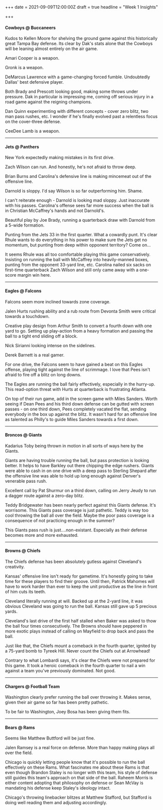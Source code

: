 +++
date = 2021-09-09T12:00:00Z
draft = true
headline = "Week 1 Insights"

+++
#### Cowboys @ Buccaneers

Kudos to Kellen Moore for shelving the ground game against this historically great Tampa Bay defense. Its clear by Dak's stats alone that the Cowboys will be leaning almost entirely on the air game.

Amari Cooper is a weapon.

Gronk is a weapon.

DeMarcus Lawrence with a game-changing forced fumble. Undoubtedly Dallas' best defensive player.

Both Brady and Prescott looking good, making some throws under pressure. Dak in particular is impressing me, coming off serious injury in a road game against the reigning champions.

Dan Quinn experimenting with different concepts - cover zero blitz, two man pass rushes, etc. I wonder if he's finally evolved past a relentless focus on the cover-three defense.

CeeDee Lamb is a weapon.

***

#### Jets @ Panthers

New York expectedly making mistakes in its first drive.

Zach Wilson can run. And honestly, he's not afraid to throw deep.

Brian Burns and Carolina's defensive line is making mincemeat out of the offensive line.

Darnold is sloppy. I'd say Wilson is so far outperforming him. Shame.

I can't reiterate enough - Darnold is looking mad sloppy. Just inaccurate with his passes. Carolina's offense sees far more success when the ball is in Christian McCaffrey's hands and not Darnold's.

Beautiful play by Joe Brady, running a quarterback draw with Darnold from a 5-wide formation.

Punting from the Jets 33 in the first quarter. What a cowardly punt. It's clear Rhule wants to do everything in his power to make sure the Jets get no momentum, but punting from deep within opponent territory? Come on...

It seems Rhule was all too comfortable playing this game conservatively. Insisting on running the ball with McCaffrey into heavily-manned boxes, punting from the opponent 33-yard line, etc. Carolina nailed six sacks on first-time quarterback Zach Wilson and still only came away with a one-score margin win here.

***

#### Eagles @ Falcons

Falcons seem more inclined towards zone coverage.

Jalen Hurts rushing ability and a rub route from Devonta Smith were critical towards a touchdown.

Creative play design from Arthur Smith to convert a fourth down with one yard to go. Setting up play-action from a heavy formation and passing the ball to a tight end sliding off a block. 

Nick Sirianni looking intense on the sidelines.

Derek Barnett is a real gamer.

For one drive, the Falcons seem to have gained a beat on this Eagles offense, playing tight against the line of scrimmage. I love that Pees isn't afraid to fire off a blitz on long downs.

The Eagles are running the ball fairly effectively, especially in the hurry-up. This read-option threat with Hurts at quarterback is frustrating Atlanta.

On top of their run game, add in the screen game with Miles Sanders. Worth seeing if Dean Pees and his third down defense can be gutted with screen passes - on one third down, Pees completely vacated the flat, sending everybody in the box up against the blitz. It wasn't hard for an offensive line as talented as Philly's to guide Miles Sanders towards a first down.

***

#### Broncos @ Giants

Kadarius Toby being thrown in motion in all sorts of ways here by the Giants.

Giants are having trouble running the ball, but pass protection is looking better. It helps to have Barkley out there chipping the edge rushers. Giants were able to cash in on one drive with a deep pass to Sterling Shepard after the offensive line was able to hold up long enough against Denver's venerable pass rush.

Excellent call by Pat Shurmur on a third down, calling on Jerry Jeudy to run a dagger route against a zero-day blitz.

Teddy Bridgewater has been nearly perfect against this Giants defense. It's worrisome. This Giants pass coverage is just pathetic. Teddy is way too cool throwing the ball all over the field. Maybe the poor pass coverage is a consequence of not practicing enough in the summer?

This Giants pass rush is just....non-existant. Especially as their defense becomes more and more exhausted.

***

#### Browns @ Chiefs

The Chiefs defense has been absolutely gutless against Cleveland's creativity.  

Kansas' offensive line isn't ready for gametime. It's honestly going to take time for these players to find their groove. Until then, Patrick Mahomes will have to work harder than ever to keep the unit productive as the line in front of him cuts its teeth. 

Cleveland literally running at will. Backed up at the 2-yard line, it was obvious Cleveland was going to run the ball. Kansas still gave up 5 precious yards.

Cleveland's last drive of the first half stalled when Baker was asked to thow the ball four times consecutively. The Browns should have peppered in more exotic plays instead of calling on Mayfield to drop back and pass the ball.

Just like that, the Chiefs mount a comeback in the fourth quarter, ignited by a 75-yard bomb to Tyreek Hill. Never count the Chiefs out at Arrowhead!

Contrary to what Lombardi says, it's clear the Chiefs were not prepared for this game. It took a heroic comeback in the fourth quarter to nail a win against a team you've previously dominated. Not good.

***

#### Chargers @ Football Team

Washington clearly prefer running the ball over throwing it. Makes sense, given their air game so far has been pretty pathetic.

To be fair to Washington, Joey Bosa has been giving them fits.

***

#### Bears @ Rams

Seems like Matthew Buttford will be just fine.

Jalen Ramsey is a real force on defense. More than happy making plays all over the field.

Chicago is quickly letting people know that it's possible to run the ball effectively on these Rams. What fascinates me about these Rams is that even though Brandon Staley is no longer with this team, his style of defense still guides this team's approach on that side of the ball. Raheem Morris is either content adopting that philosophy on defense or Sean McVay is mandating his defense keep Staley's ideology intact. 

Chicago's throwing linebacker blitzes at Matthew Stafford, but Stafford is doing well reading them and adjusting accordingly.